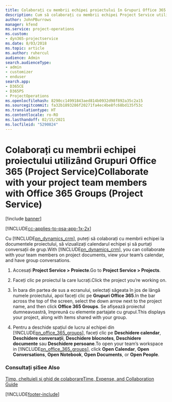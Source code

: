 ```yaml
---
title: Colaborați cu membrii echipei proiectului în Grupuri Office 365
description: Cum să colaborați cu membrii echipei Project Service utilizând Grupuri Office 365
author: JohnPBurrows
manager: kfend
ms.service: project-operations
ms.custom:
- dyn365-projectservice
ms.date: 8/03/2018
ms.topic: article
ms.author: ruhercul
audience: Admin
search.audienceType:
- admin
- customizer
- enduser
search.app:
- D365CE
- D365PS
- ProjectOperations
ms.openlocfilehash: 8290cc14991843aed814b0932d98f892a35c2a15
ms.sourcegitcommit: fa32b1893286f20271fa4ec4be8fc68bd135f53c
ms.translationtype: HT
ms.contentlocale: ro-RO
ms.lasthandoff: 02/15/2021
ms.locfileid: "5290824"
---
```

# <a name="collaborate-with-your-project-team-members-with-office-365-groups-project-service"></a><span data-ttu-id="58077-103">Colaborați cu membrii echipei proiectului utilizând Grupuri Office 365 (Project Service)</span><span class="sxs-lookup"><span data-stu-id="58077-103">Collaborate with your project team members with Office 365 Groups (Project Service)</span></span>

[!include [banner](../includes/psa-now-project-operations.md)]

[!INCLUDE[cc-applies-to-psa-app-1x-2x](../includes/cc-applies-to-psa-app-1x-2x.md)]

<span data-ttu-id="58077-104">Cu [!INCLUDE[pn_dynamics_crm](../includes/pn-dynamics-crm.md)], puteți să colaborați cu membrii echipei la documentele proiectului, să vizualizați calendarul echipei și să purtați conversații de grup.</span><span class="sxs-lookup"><span data-stu-id="58077-104">With [!INCLUDE[pn_dynamics_crm](../includes/pn-dynamics-crm.md)], you can collaborate with your team members on project documents, view your team’s calendar, and have group conversations.</span></span>  
  
1. <span data-ttu-id="58077-105">Accesați **Project Service > Proiecte**.</span><span class="sxs-lookup"><span data-stu-id="58077-105">Go to **Project Service > Projects**.</span></span>  
  
2. <span data-ttu-id="58077-106">Faceți clic pe proiectul la care lucrați.</span><span class="sxs-lookup"><span data-stu-id="58077-106">Click the project you’re working on.</span></span>  
  
3. <span data-ttu-id="58077-107">În bara din partea de sus a ecranului, selectați săgeata în jos de lângă numele proiectului, apoi faceți clic pe **Grupuri Office 365**.</span><span class="sxs-lookup"><span data-stu-id="58077-107">In the bar across the top of the screen, select the down arrow next to the project name, and then click **Office 365 Groups**.</span></span> <span data-ttu-id="58077-108">Se afișează proiectul dumneavoastră, împreună cu elemente partajate cu grupul.</span><span class="sxs-lookup"><span data-stu-id="58077-108">This displays your project, along with items shared with your group.</span></span>  
  
4. <span data-ttu-id="58077-109">Pentru a deschide spațiul de lucru al echipei din [!INCLUDE[pn_office_365_groups](../includes/pn-office-365-groups.md)], faceți clic pe **Deschidere calendar**, **Deschidere conversații**, **Deschidere blocnotes**, **Deschidere documente** sau **Deschidere persoane**.</span><span class="sxs-lookup"><span data-stu-id="58077-109">To open your team’s workspace in [!INCLUDE[pn_office_365_groups](../includes/pn-office-365-groups.md)], click **Open Calendar**, **Open Conversations**, **Open Notebook**, **Open Documents**, or **Open People**.</span></span>  
  
### <a name="see-also"></a><span data-ttu-id="58077-110">Consultați și</span><span class="sxs-lookup"><span data-stu-id="58077-110">See Also</span></span>  
 [<span data-ttu-id="58077-111">Timp, cheltuieli și ghid de colaborare</span><span class="sxs-lookup"><span data-stu-id="58077-111">Time, Expense, and Collaboration Guide</span></span>](../psa/time-expense-collaboration-guide.md)


[!INCLUDE[footer-include](../includes/footer-banner.md)]